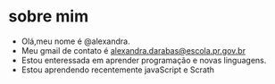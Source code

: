 # sobre mim

- Olá,meu nome é @alexandra.
- Meu gmail de contato é alexandra.darabas@escola.pr.gov.br
- Estou enteressada em aprender programação e novas linguagens.
- Estou aprendendo recentemente javaScript e Scrath

